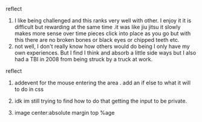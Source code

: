 reflect
1. I like being challenged and this ranks very well with other. I enjoy it it is difficult but rewarding at the same time .it was like jiu jitsu it slowly makes more sense over time pieces click into place as you go but with this there are no broken bones or black eyes or chipped teeth etc.
2. not well,  I don't really know how others would do being I only have my own experiences. But I find I think and absorb a little side ways but I also had a TBI in 2008 from being struck by a truck at work.

reflect
1. addevent for the mouse entering the area . add an if else to what it will to do in css

2. idk im still trying to find how to do that getting the input to be private.

3. image center:absolute
margin top %age
